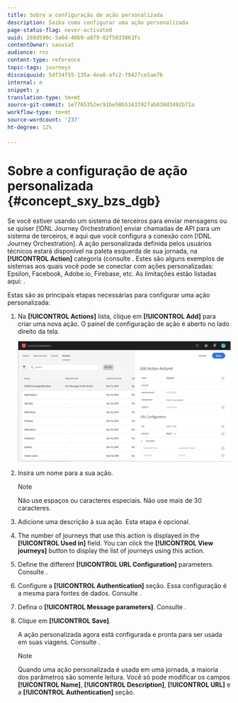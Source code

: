 ```yaml
---
title: Sobre a configuração de ação personalizada
description: Saiba como configurar uma ação personalizada
page-status-flag: never-activated
uuid: 269d590c-5a6d-40b9-a879-02f5033863fc
contentOwner: sauviat
audience: rns
content-type: reference
topic-tags: journeys
discoiquuid: 5df34f55-135a-4ea8-afc2-f9427ce5ae7b
internal: n
snippet: y
translation-type: tm+mt
source-git-commit: 1e7765352ec91be50b51633927ab038d3492b71a
workflow-type: tm+mt
source-wordcount: '237'
ht-degree: 12%

---
```



# Sobre a configuração de ação personalizada {#concept_sxy_bzs_dgb}

Se você estiver usando um sistema de terceiros para enviar mensagens ou se quiser [!DNL Journey Orchestration] enviar chamadas de API para um sistema de terceiros, é aqui que você configura a conexão com [!DNL Journey Orchestration]. A ação personalizada definida pelos usuários técnicos estará disponível na paleta esquerda de sua jornada, na **[!UICONTROL Action]** categoria (consulte [](../building-journeys/about-action-activities.md). Estes são alguns exemplos de sistemas aos quais você pode se conectar com ações personalizadas: Epsilon, Facebook, Adobe.io, Firebase, etc.
As limitações estão listadas aqui: [](../action/custom-action-limitations.md).

Estas são as principais etapas necessárias para configurar uma ação personalizada:

1. Na **[!UICONTROL Actions]** lista, clique em **[!UICONTROL Add]** para criar uma nova ação. O painel de configuração de ação é aberto no lado direito da tela.

   ![](../assets/custom2.png)

1. Insira um nome para a sua ação.

   >[!NOTE]
   >
   >Não use espaços ou caracteres especiais. Não use mais de 30 caracteres.

1. Adicione uma descrição à sua ação. Esta etapa é opcional.
1. The number of journeys that use this action is displayed in the **[!UICONTROL Used in]** field. You can click the **[!UICONTROL View journeys]** button to display the list of  journeys using this action.
1. Define the different **[!UICONTROL URL Configuration]** parameters. Consulte [](../action/url-configuration.md).
1. Configure a **[!UICONTROL Authentication]** seção. Essa configuração é a mesma para fontes de dados.  Consulte [](../datasource/external-data-sources.md#section_wjp_nl5_nhb).
1. Defina o **[!UICONTROL Message parameters]**. Consulte [](../action/defining-the-message-parameters.md).
1. Clique em **[!UICONTROL Save]**.

   A ação personalizada agora está configurada e pronta para ser usada em suas viagens. Consulte [](../building-journeys/about-action-activities.md).

   >[!NOTE]
   >
   >Quando uma ação personalizada é usada em uma jornada, a maioria dos parâmetros são somente leitura. Você só pode modificar os campos **[!UICONTROL Name]**, **[!UICONTROL Description]**, **[!UICONTROL URL]** e a **[!UICONTROL Authentication]** seção.

